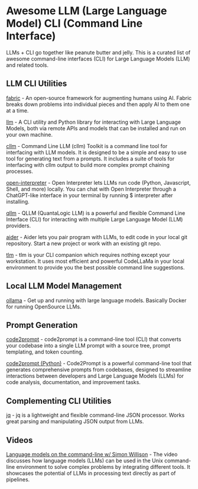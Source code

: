 # Awesome LLM (Large Language Model) CLI (Command Line Interface)

LLMs + CLI go together like peanute butter and jelly. This is a curated list of awesome command-line interfaces (CLI) for Large Language Models (LLM) and related tools.

## LLM CLI Utilities

[fabric](https://github.com/danielmiessler/fabric) - An open-source framework for augmenting humans using AI. Fabric breaks down problems into individual pieces and then apply AI to them one at a time.

[llm](https://github.com/simonw/llm) - A CLI utility and Python library for interacting with Large Language Models, both via remote APIs and models that can be installed and run on your own machine.

[cllm](https://github.com/o3-cloud/cllm) - Command Line LLM (cllm) Toolkit is a command line tool for interfacing with LLM models. It is designed to be a simple and easy to use tool for generating text from a prompts. It includes a suite of tools for interfacing with cllm output to build more complex prompt chaining processes.

[open-interpreter](https://github.com/OpenInterpreter/open-interpreter) - Open Interpreter lets LLMs run code (Python, Javascript, Shell, and more) locally. You can chat with Open Interpreter through a ChatGPT-like interface in your terminal by running $ interpreter after installing.

[qllm](https://github.com/quantalogic/qllm) - QLLM (QuantaLogic LLM) is a powerful and flexible Command Line Interface (CLI) for interacting with multiple Large Language Model (LLM) providers.

[aider](https://github.com/paul-gauthier/aider) - Aider lets you pair program with LLMs, to edit code in your local git repository. Start a new project or work with an existing git repo.

[tlm](https://github.com/yusufcanb/tlm) - tlm is your CLI companion which requires nothing except your workstation. It uses most efficient and powerful CodeLLaMa in your local environment to provide you the best possible command line suggestions.

## Local LLM Model Management

[ollama](https://github.com/ollama/ollama) - Get up and running with large language models. Basically Docker for running OpenSource LLMs.

## Prompt Generation

[code2prompt](https://github.com/mufeedvh/code2prompt?tab=readme-ov-file) - code2prompt is a command-line tool (CLI) that converts your codebase into a single LLM prompt with a source tree, prompt templating, and token counting.

[code2prompt (Python)](https://github.com/raphaelmansuy/code2prompt) - Code2Prompt is a powerful command-line tool that generates comprehensive prompts from codebases, designed to streamline interactions between developers and Large Language Models (LLMs) for code analysis, documentation, and improvement tasks.

## Complementing CLI Utilities

[jq](https://github.com/jqlang/jq) - jq is a lightweight and flexible command-line JSON processor. Works great parsing and manipulating JSON output from LLMs.

## Videos

[Language models on the command-line w/ Simon Willison](https://www.youtube.com/watch?v=QUXQNi6jQ30) - The video discusses how language models (LLMs) can be used in the Unix command-line environment to solve complex problems by integrating different tools. It showcases the potential of LLMs in processing text directly as part of pipelines.